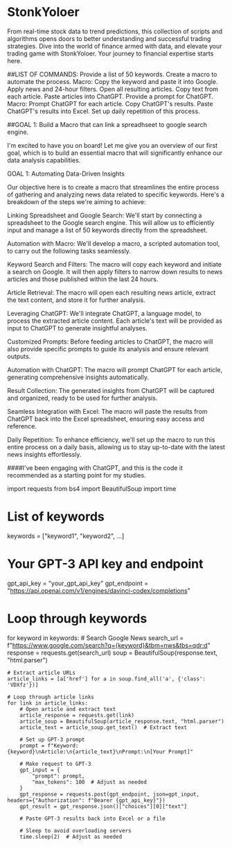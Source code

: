 # StonkYoloer
From real-time stock data to trend predictions, this collection of scripts and algorithms opens doors to better understanding and successful trading strategies. Dive into the world of finance armed with data, and elevate your trading game with StonkYoloer. Your journey to financial expertise starts here.



##LIST OF COMMANDS:
Provide a list of 50 keywords.
Create a macro to automate the process.
Macro: Copy the keyword and paste it into Google.
Apply news and 24-hour filters.
Open all resulting articles.
Copy text from each article.
Paste articles into ChatGPT.
Provide a prompt for ChatGPT.
Macro: Prompt ChatGPT for each article.
Copy ChatGPT's results.
Paste ChatGPT's results into Excel.
Set up daily repetition of this process.






##GOAL 1: Build a Macro that can link a spreadhseet to google search engine. 

I'm excited to have you on board! Let me give you an overview of our first goal, which is to build an essential macro that will significantly enhance our data analysis capabilities.

GOAL 1: Automating Data-Driven Insights

Our objective here is to create a macro that streamlines the entire process of gathering and analyzing news data related to specific keywords. Here's a breakdown of the steps we're aiming to achieve:

Linking Spreadsheet and Google Search:
We'll start by connecting a spreadsheet to the Google search engine. This will allow us to efficiently input and manage a list of 50 keywords directly from the spreadsheet.

Automation with Macro:
We'll develop a macro, a scripted automation tool, to carry out the following tasks seamlessly.

Keyword Search and Filters:
The macro will copy each keyword and initiate a search on Google. It will then apply filters to narrow down results to news articles and those published within the last 24 hours.

Article Retrieval:
The macro will open each resulting news article, extract the text content, and store it for further analysis.

Leveraging ChatGPT:
We'll integrate ChatGPT, a language model, to process the extracted article content. Each article's text will be provided as input to ChatGPT to generate insightful analyses.

Customized Prompts:
Before feeding articles to ChatGPT, the macro will also provide specific prompts to guide its analysis and ensure relevant outputs.

Automation with ChatGPT:
The macro will prompt ChatGPT for each article, generating comprehensive insights automatically.

Result Collection:
The generated insights from ChatGPT will be captured and organized, ready to be used for further analysis.

Seamless Integration with Excel:
The macro will paste the results from ChatGPT back into the Excel spreadsheet, ensuring easy access and reference.

Daily Repetition:
To enhance efficiency, we'll set up the macro to run this entire process on a daily basis, allowing us to stay up-to-date with the latest news insights effortlessly.







####I've been engaging with ChatGPT, and this is the code it recommended as a starting point for my studies.











import requests
from bs4 import BeautifulSoup
import time

# List of keywords
keywords = ["keyword1", "keyword2", ...]

# Your GPT-3 API key and endpoint
gpt_api_key = "your_gpt_api_key"
gpt_endpoint = "https://api.openai.com/v1/engines/davinci-codex/completions"

# Loop through keywords
for keyword in keywords:
    # Search Google News
    search_url = f"https://www.google.com/search?q={keyword}&tbm=nws&tbs=qdr:d"
    response = requests.get(search_url)
    soup = BeautifulSoup(response.text, "html.parser")
    
    # Extract article URLs
    article_links = [a['href'] for a in soup.find_all('a', {'class': 'VDXfz'})]
    
    # Loop through article links
    for link in article_links:
        # Open article and extract text
        article_response = requests.get(link)
        article_soup = BeautifulSoup(article_response.text, "html.parser")
        article_text = article_soup.get_text()  # Extract text
        
        # Set up GPT-3 prompt
        prompt = f"Keyword: {keyword}\nArticle:\n{article_text}\nPrompt:\n[Your Prompt]"
        
        # Make request to GPT-3
        gpt_input = {
            "prompt": prompt,
            "max_tokens": 100  # Adjust as needed
        }
        gpt_response = requests.post(gpt_endpoint, json=gpt_input, headers={"Authorization": f"Bearer {gpt_api_key}"})
        gpt_result = gpt_response.json()["choices"][0]["text"]
        
        # Paste GPT-3 results back into Excel or a file
        
        # Sleep to avoid overloading servers
        time.sleep(2)  # Adjust as needed
